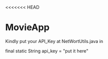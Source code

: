 <<<<<<< HEAD
# MovieApp


Kindly put your API_Key at NetWortUtils.java in     

final static String api_key = "put it here"

>>>>>>>
